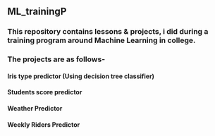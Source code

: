 ## ML_trainingP
### This repository contains lessons & projects, i did during a training program around Machine Learning in college.
### The projects are as follows-
#### Iris type predictor (Using decision tree classifier)
#### Students score predictor
#### Weather Predictor
#### Weekly Riders Predictor